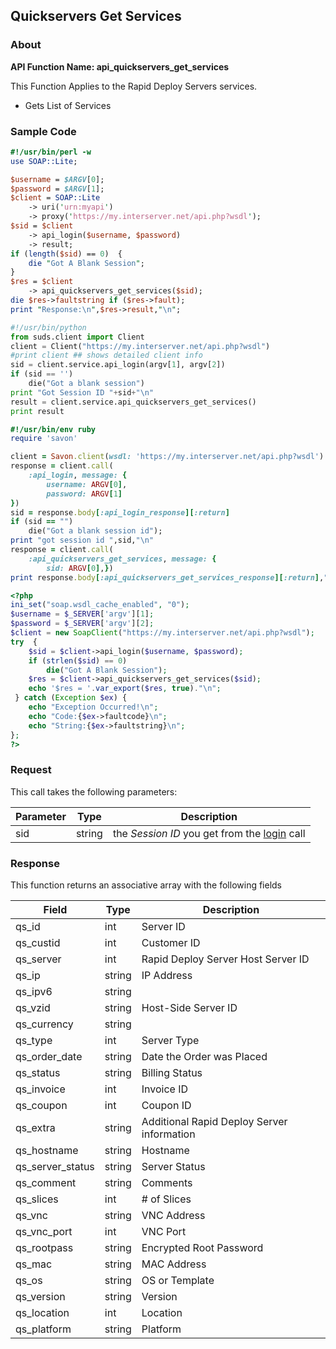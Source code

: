 
## Quickservers Get Services

### About

**API Function Name: api_quickservers_get_services**

This Function Applies to the Rapid Deploy Servers services.
* Gets List of Services


### Sample Code

```perl
#!/usr/bin/perl -w
use SOAP::Lite;

$username = $ARGV[0];
$password = $ARGV[1];
$client = SOAP::Lite
	-> uri('urn:myapi')
	-> proxy('https://my.interserver.net/api.php?wsdl');
$sid = $client
	-> api_login($username, $password)
	-> result;
if (length($sid) == 0)  {
	die "Got A Blank Session";
} 
$res = $client
	-> api_quickservers_get_services($sid);
die $res->faultstring if ($res->fault);
print "Response:\n",$res->result,"\n";

```

```python
#!/usr/bin/python
from suds.client import Client
client = Client("https://my.interserver.net/api.php?wsdl")
#print client ## shows detailed client info
sid = client.service.api_login(argv[1], argv[2])
if (sid == '')
	die("Got a blank session")
print "Got Session ID "+sid+"\n"
result = client.service.api_quickservers_get_services()
print result

```

```ruby
#!/usr/bin/env ruby
require 'savon'

client = Savon.client(wsdl: 'https://my.interserver.net/api.php?wsdl')
response = client.call(
	:api_login, message: {
		username: ARGV[0],
		password: ARGV[1]
})
sid = response.body[:api_login_response][:return]
if (sid == "")
	die("Got a blank session id");
print "got session id ",sid,"\n"
response = client.call(
	:api_quickservers_get_services, message: {
		sid: ARGV[0],})
print response.body[:api_quickservers_get_services_response][:return],"\n"

```

```php
<?php
ini_set("soap.wsdl_cache_enabled", "0");
$username = $_SERVER['argv'][1];
$password = $_SERVER['argv'][2];
$client = new SoapClient("https://my.interserver.net/api.php?wsdl");
try  { 
	$sid = $client->api_login($username, $password);
	if (strlen($sid) == 0)
		die("Got A Blank Session");
	$res = $client->api_quickservers_get_services($sid);
	echo '$res = '.var_export($res, true)."\n";
 } catch (Exception $ex) {
	echo "Exception Occurred!\n";
	echo "Code:{$ex->faultcode}\n";
	echo "String:{$ex->faultstring}\n";
}; 
?>

```



### Request

This call takes the following parameters:

Parameter|Type|Description
---------|----|-----------
sid|string|the *Session ID* you get from the [login](#login) call


### Response

This function returns an associative array with the following fields

Field|Type|Description
-----|----|-----------
qs_id|int|Server ID
qs_custid|int|Customer ID
qs_server|int|Rapid Deploy Server Host Server ID
qs_ip|string|IP Address
qs_ipv6|string|
qs_vzid|string|Host-Side Server ID
qs_currency|string|
qs_type|int|Server Type
qs_order_date|string|Date the Order was Placed
qs_status|string|Billing Status
qs_invoice|int|Invoice ID
qs_coupon|int|Coupon ID
qs_extra|string|Additional Rapid Deploy Server information
qs_hostname|string|Hostname
qs_server_status|string|Server Status
qs_comment|string|Comments
qs_slices|int|# of Slices
qs_vnc|string|VNC Address
qs_vnc_port|int|VNC Port
qs_rootpass|string|Encrypted Root Password
qs_mac|string|MAC Address
qs_os|string|OS or Template
qs_version|string|Version
qs_location|int|Location
qs_platform|string|Platform


